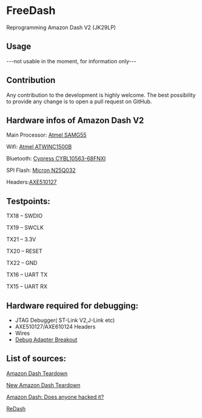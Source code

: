# FreeDash
Reprogramming Amazon Dash V2 (JK29LP)

## Usage

---not usable in the moment, for information only---

## Contribution

Any contribution to the development is highly welcome. The best possibility to provide any change is to open a pull request on GitHub.


## Hardware infos of Amazon Dash V2
Main Processor:
[Atmel SAMG55](http://www.atmel.com/Images/Atmel-11289-32-bit-Cortex-M4-Microcontroller-SAM-G55_Summary-Datasheet.pdf)

Wifi:
[ Atmel ATWINC1500B ](http://www.atmel.com/Images/Atmel-42487-ATWINC1500B-MU_Datasheet.pdf)

Bluetooth:
[Cypress CYBL10563-68FNXI  ](http://download.opendatasheets.com/pdfs/2014/11/11/22/53/36/106/cyp_/manual/procble.pdf)

SPI Flash:
[Micron N25Q032 ](https://www.micron.com/~/media/documents/products/data-sheet/nor-flash/serial-nor/n25q/n25q_32mb_3v_65nm.pdf)

Headers:[AXE510127 ](http://www.mouser.com/ds/2/316/con_eng_a4s-974509.pdf)
## Testpoints:

TX18 – SWDIO

TX19 – SWCLK

TX21 – 3.3V

TX20 – RESET

TX22 – GND

TX16 – UART TX

TX15 – UART RX

## Hardware required for debugging:
- JTAG Debugger( ST-Link V2,J-Link etc)
- AXE510127/AXE610124 Headers
- Wires
- [Debug Adapter Breakout](https://oshpark.com/shared_projects/aihei61r)




## List of sources:
[Amazon Dash Teardown](https://mpetroff.net/2015/05/amazon-dash-button-teardown)

[New Amazon Dash Teardown](https://mpetroff.net/2016/07/new-amazon-dash-button-teardown-jk29lp/)

[Amazon Dash: Does anyone hacked it?](https://community.particle.io/t/amazon-dash-anyone-hacked-it/14303/26)



[ReDash](https://github.com/gtalusan/redash)
